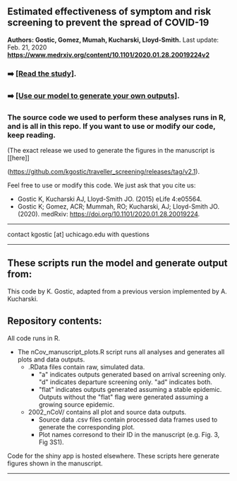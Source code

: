 ## Estimated effectiveness of symptom and risk screening to prevent the spread of COVID-19
**Authors: Gostic, Gomez, Mumah, Kucharski, Lloyd-Smith.**
Last update: Feb. 21, 2020
**https://www.medrxiv.org/content/10.1101/2020.01.28.20019224v2**

### :arrow_right: [[Read the study]](https://github.com/kgostic/traveller_screening/blob/master/manuscript_Revision1.pdf).

### :arrow_right: [[Use our model to generate your own outputs]](https://lloyd-smithlab.shinyapps.io/travelScreeningModel/).

### The source code we used to perform these analyses runs in R, and is all in this repo. If you want to use or modify our code, keep reading.
(The exact release we used to generate the figures in the manuscript is [[here]]

(https://github.com/kgostic/traveller_screening/releases/tag/v2.1).

Feel free to use or modify this code. We just ask that you cite us:
 * Gostic K, Kucharski AJ, Lloyd-Smith JO. (2015) eLife 4:e05564.
 * Gostic K; Gomez, ACR; Mummah, RO; Kucharski, AJ; Lloyd-Smith JO. (2020). medRxiv: https://doi.org/10.1101/2020.01.28.20019224.
 
 -----
 
 contact kgostic [at] uchicago.edu with questions
 
 ----




## These scripts run the model and generate output from: 



This code by K. Gostic, adapted from a previous version implemented by A. Kucharski.





## Repository contents:
All code runs in R.
* The nCov_manuscript_plots.R script runs all analyses and generates all plots and data outputs.
    * .RData files contain raw, simulated data.
        * "a" indicates outputs generated based on arrival screening only. "d" indicates departure screening only. "ad" indicates both. 
        * "flat" indicates outputs generated assuming a stable epidemic. Outputs without the "flat" flag were generated assuming a growing source epidemic.
  * 2002_nCoV/ contains all plot and source data outputs.
      * Source data .csv files contain processed data frames used to generate the corresponding plot.
      * Plot names corresond to their ID in the manuscript (e.g. Fig. 3, Fig 3S1).
      
Code for the shiny app is hosted elsewhere. These scripts here generate figures shown in the manuscript.

------

